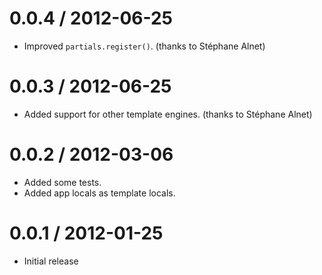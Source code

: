 
0.0.4 / 2012-06-25
==================

  * Improved `partials.register()`. (thanks to Stéphane Alnet)


0.0.3 / 2012-06-25
==================

  * Added support for other template engines. (thanks to Stéphane Alnet)

0.0.2 / 2012-03-06
==================

  * Added some tests.
  * Added app locals as template locals.

0.0.1 / 2012-01-25
==================

  * Initial release